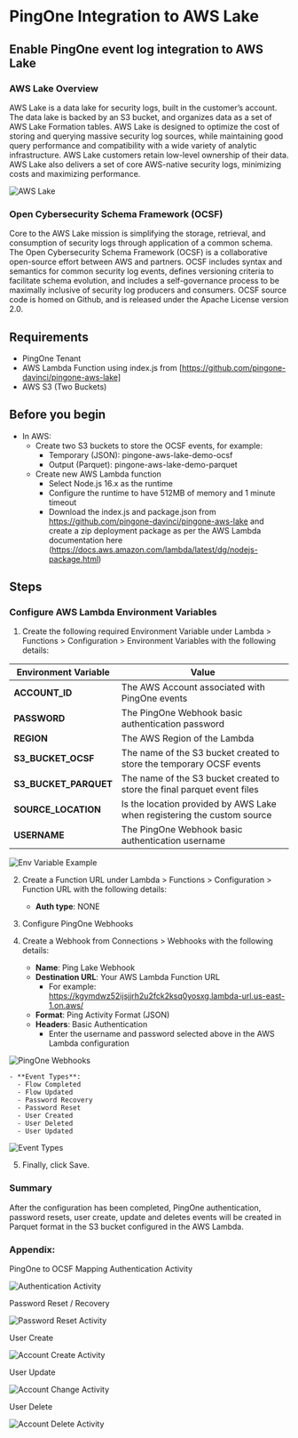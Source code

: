 # PingOne Integration to AWS Lake

## Enable PingOne event log integration to AWS Lake

### AWS Lake Overview
AWS Lake is a data lake for security logs, built in the customer’s account. The data lake is backed by an S3 bucket, and organizes data as a set of AWS Lake Formation tables. AWS Lake is designed to optimize the cost of storing and querying massive security log sources, while maintaining good query performance and compatibility with a wide variety of analytic infrastructure. AWS Lake
customers retain low-level ownership of their data. AWS Lake also delivers a set of core AWS-native security logs, minimizing costs and maximizing performance.

![AWS Lake](image4.png)

### Open Cybersecurity Schema Framework (OCSF)
Core to the AWS Lake mission is simplifying the storage, retrieval, and consumption of security logs through application of a common schema. The Open Cybersecurity Schema Framework (OCSF) is a collaborative open-source effort between AWS and partners. OCSF includes syntax and semantics for common security log events, defines versioning criteria to facilitate schema evolution, and includes a self-governance process to be maximally inclusive of security log producers and consumers. OCSF source code is homed on Github, and is released under the Apache License version 2.0.

## Requirements
* PingOne Tenant
* AWS Lambda Function using index.js from [https://github.com/pingone-davinci/pingone-aws-lake]
* AWS S3 (Two Buckets) 

## Before you begin
* In AWS:
  * Create two S3 buckets to store the OCSF events, for example:
    * Temporary (JSON): pingone-aws-lake-demo-ocsf
    * Output (Parquet): pingone-aws-lake-demo-parquet
  * Create new AWS Lambda function
    * Select Node.js 16.x as the runtime
    * Configure the runtime to have 512MB of memory and 1 minute timeout
    * Download the index.js and package.json from https://github.com/pingone-davinci/pingone-aws-lake and create a zip deployment package as per the AWS Lambda documentation here (https://docs.aws.amazon.com/lambda/latest/dg/nodejs-package.html)


## Steps

### Configure AWS Lambda Environment Variables

1. Create the following required Environment Variable under Lambda > Functions > Configuration > Environment Variables with the following details:

| Environment Variable | Value |
| ----------- | ----------- |
| **ACCOUNT_ID**      | The AWS Account associated with PingOne events       |
| **PASSWORD**   | The PingOne Webhook basic authentication password        |
| **REGION**   |  The AWS Region of the Lambda   |
| **S3_BUCKET_OCSF**   |  The name of the S3 bucket created to store the temporary OCSF events      |
| **S3_BUCKET_PARQUET**   | The name of the S3 bucket created to store the final parquet event files        |
| **SOURCE_LOCATION**   | Is the location provided by AWS Lake when registering the custom source       |
| **USERNAME**   | The PingOne Webhook basic authentication username        |

![Env Variable Example](image8.png)

2. Create a Function URL under Lambda > Functions > Configuration > Function URL with the following details:
    - **Auth type**: NONE

3. Configure PingOne Webhooks

4. Create a Webhook from Connections > Webhooks with the following details: 
    - **Name**: Ping Lake Webhook
    - **Destination URL**: Your AWS Lambda Function URL
       - For example: https://kgymdwz52ijsjjrh2u2fck2ksq0yosxg.lambda-url.us-east-1.on.aws/
    - **Format**: Ping Activity Format (JSON)
    - **Headers**: Basic Authentication 
       - Enter the username and password selected above in the AWS Lambda configuration

![PingOne Webhooks](image2.png)

    - **Event Types**: 
      - Flow Completed
      - Flow Updated
      - Password Recovery
      - Password Reset
      - User Created
      - User Deleted
      - User Updated

![Event Types](image1.png)

5. Finally, click Save. 


### Summary

After the configuration has been completed, PingOne authentication, password resets, user create, update and deletes events will be created in Parquet format in the S3 bucket configured in the AWS Lambda.  


### Appendix:

PingOne to OCSF Mapping
Authentication Activity

![Authentication Activity](image9.png)

Password Reset / Recovery

![Password Reset Activity](image6.png)


User Create

![Account Create Activity](image5.png)


User Update

![Account Change Activity](image3.png)



User Delete

![Account Delete Activity](image7.png)
